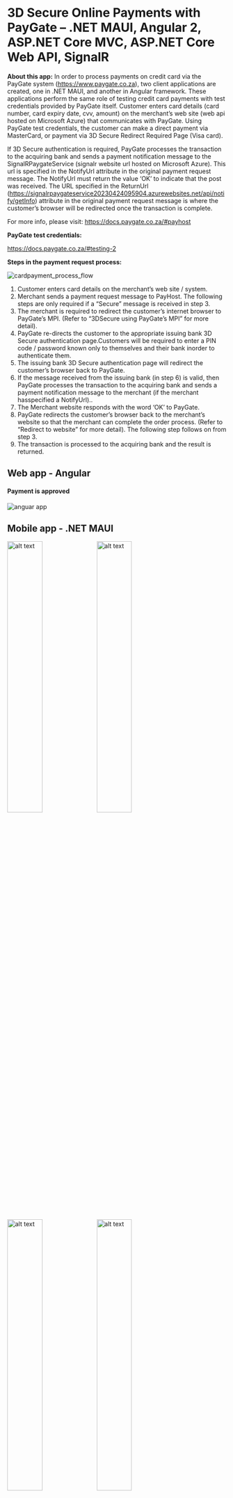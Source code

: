 # 3D Secure Online Payments with PayGate – .NET MAUI, Angular 2, ASP.NET Core MVC, ASP.NET Core Web API, SignalR


**About this app:**  In order to process payments on credit card via the PayGate system (https://www.paygate.co.za), two client applications are created, one in .NET MAUI, and another in Angular framework. 
These applications perform the same role of testing credit card payments with test credentials provided by PayGate itself. Customer enters card details (card number, card expiry date, cvv, amount) on the merchant’s web site 
(web api hosted on Microsoft Azure) that communicates with PayGate. Using PayGate test credentials, the customer can make a direct payment
via MasterCard, or payment via 3D Secure Redirect Required Page (Visa card). 

If 3D Secure authentication is required, PayGate processes the transaction to the acquiring bank and sends a payment notification message 
to the SignalRPaygateService (signalr website url hosted on Microsoft Azure). This url is specified in the NotifyUrl attribute in the original payment request message. 
The NotifyUrl must return the value ‘OK’ to indicate that the post was received. The URL specified in the ReturnUrl (https://signalrpaygateservice20230424095904.azurewebsites.net/api/notify/getInfo) attribute 
in the original payment request message is where the customer’s browser will be redirected once the transaction is complete. 

For more info, please visit: https://docs.paygate.co.za/#payhost

**PayGate test credentials:**

https://docs.paygate.co.za/#testing-2 <br />

**Steps in the payment request process:**

![cardpayment_process_flow](https://github.com/BB9086/PayGate/assets/118169200/a3e388dc-c2fe-4c86-b95f-d42fad4d3d68)

1. Customer enters card details on the merchant’s web site / system.
2. Merchant sends a payment request message to PayHost. The following steps are only required if a “Secure” message is received in step 3.
3. The merchant is required to redirect the customer’s internet browser to PayGate’s MPI. (Refer to “3DSecure using PayGate’s MPI” for more detail).
4. PayGate re-directs the customer to the appropriate issuing bank 3D Secure authentication page.Customers will be required to enter a PIN code / password known only to themselves and their bank inorder to authenticate them.
5. The issuing bank 3D Secure authentication page will redirect the customer’s browser back to PayGate.
6. If the message received from the issuing bank (in step 6) is valid, then PayGate processes the transaction to the acquiring bank and sends a payment notification message to the merchant (if the merchant hasspecified a NotifyUrl)..
7. The Merchant website responds with the word ‘OK’ to PayGate.
8. PayGate redirects the customer’s browser back to the merchant’s website so that the merchant can complete the order process. (Refer to “Redirect to website” for more detail). The following step follows on from step 3.
9. The transaction is processed to the acquiring bank and the result is returned.

## Web app - Angular
#### Payment is approved
![anguar app](https://github.com/BB9086/PayGate/assets/118169200/eb8c12ea-d2e0-45a4-aed3-ea31f7516278)

## Mobile app - .NET MAUI
<img src="https://github.com/BB9086/PayGate/assets/118169200/d6b91710-01c0-4d4d-ab92-f0d9749e4081.jpg" alt="alt text" width="40%" height="40%">
<img src="https://github.com/BB9086/PayGate/assets/118169200/2f34043b-5991-4123-9d34-dba1af89ee5b.jpg" alt="alt text" width="40%" height="40%">
<img src="https://github.com/BB9086/PayGate/assets/118169200/7cc40700-fb8a-4d3e-8f28-66cf0ac5a818.jpg" alt="alt text" width="40%" height="40%">
<img src="https://github.com/BB9086/PayGate/assets/118169200/335e724e-0364-4b02-9ee1-fff8d029364f.jpg" alt="alt text" width="40%" height="40%">
<img src="https://github.com/BB9086/PayGate/assets/118169200/fb60986e-2906-4e8a-8442-2eb1b29fef86.jpg" alt="alt text" width="40%" height="40%">
<img src="https://github.com/BB9086/PayGate/assets/118169200/700de3a8-1410-41f0-bc5f-d04ef9fcb9a3.jpg" alt="alt text" width="40%" height="40%">



###### Login Page
